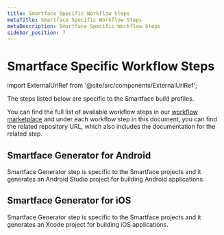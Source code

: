 ```yaml
---
title: Smartface Specific Workflow Steps
metaTitle: Smartface Specific Workflow Steps
metaDescription: Smartface Specific Workflow Steps
sidebar_position: 7
---
```

# Smartface Specific Workflow Steps

import ExternalUrlRef from '@site/src/components/ExternalUrlRef';


The steps listed below are specific to the Smartface build profiles.

You can find the full list of available workflow steps in our [workflow marketplace](https://github.com/appcircleio/appcircle-workflow-components) and under each workflow step in this document, you can find the related repository URL, which also includes the documentation for the related step.

## Smartface Generator for Android

Smartface Generator step is specific to the Smartface projects and it generates an Android Studio project for building Android applications.

<ExternalUrlRef url="https://github.com/appcircleio/appcircle-android-smartface-eject-component" title="Appcircle Smartface iOS Eject Component"/>

## Smartface Generator for iOS

Smartface Generator step is specific to the Smartface projects and it generates an Xcode project for building iOS applications.

<ExternalUrlRef url="https://github.com/appcircleio/appcircle-ios-smartface-eject-component" title="Appcircle Smartface iOS Eject Component"/>





